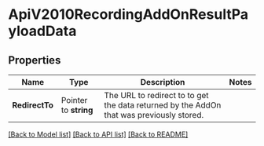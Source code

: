 # ApiV2010RecordingAddOnResultPayloadData

## Properties

Name | Type | Description | Notes
------------ | ------------- | ------------- | -------------
**RedirectTo** | Pointer to **string** | The URL to redirect to to get the data returned by the AddOn that was previously stored. |

[[Back to Model list]](../README.md#documentation-for-models) [[Back to API list]](../README.md#documentation-for-api-endpoints) [[Back to README]](../README.md)



